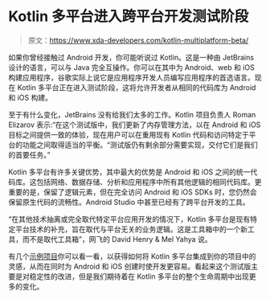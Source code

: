 # Kotlin 多平台进入跨平台开发测试阶段

> 原文：<https://www.xda-developers.com/kotlin-multiplatform-beta/>

如果你曾经接触过 Android 开发，你可能听说过 Kotlin。这是一种由 JetBrains 设计的语言，可以与 Java 完全互操作。你可以在其中为 Android、web 和 iOS 构建应用程序，谷歌实际上说它是应用程序开发人员编写应用程序的首选语言。现在 Kotlin 多平台正在进入测试阶段，这将允许开发者从相同的代码库为 Android 和 iOS 构建。

至于有什么变化，JetBrains 没有给我们太多的工作。Kotlin 项目负责人 Roman Elizarov 表示:“在这个测试版中，我们更新了内存管理方法，以在 Android 和 iOS 目标之间提供一致的体验，现在用户可以在重用现有 Kotlin 代码和访问特定于平台的功能之间取得适当的平衡。“测试版仍有剩余部分需要实现，交付它们是我们的首要任务。”

Kotlin 多平台有许多关键优势，其中最大的优势是 Android 和 iOS 之间的统一代码库。这包括网络、数据存储、分析和应用程序中所有其他逻辑的相同代码库。更重要的是，保留了逻辑元素，但在完全访问 Android 和 iOS SDKs 时，您仍然会保留原生代码的流畅性。Android Studio 中甚至已经有了跨平台开发的工具。

“在其他技术抽离或完全取代特定平台应用开发的情况下，Kotlin 多平台是现有特定平台技术的补充，旨在取代与平台无关的业务逻辑。这是工具箱中的一个新工具，而不是取代工具箱”，网飞的 David Henry & Mel Yahya 说。

有几个[示例项目](https://kotlinlang.org/docs/multiplatform-mobile-samples.html)你可以看一看，以获得如何将 Kotlin 多平台集成到你的项目中的灵感，从而在同时为 Android 和 iOS 创建时使开发更容易。看起来这个测试版主要是对稳定性的改进，但是我们期待着在 Kotlin 多平台的整个生命周期中出现更多的变化。